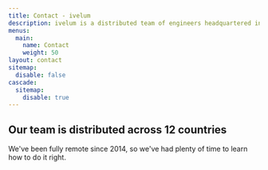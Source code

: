 ```yaml
---
title: Contact - ivelum
description: ivelum is a distributed team of engineers headquartered in Vilnius, Lithuania. We've been helping both start-ups and established businesses build their products since 2003
menus:
  main:
    name: Contact
    weight: 50
layout: contact
sitemap:
  disable: false
cascade:
  sitemap:
    disable: true
---
```


## Our team is distributed across 12 countries

We've been fully remote since 2014, so we've had plenty of time to learn how
to do it right.
